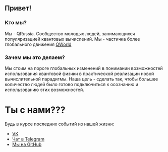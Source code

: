 ## Привет!

### Кто мы?

Мы - QRussia. Сообщество молодых людей, занимающихся популяризацией квантовых вычислений. Мы - частичка более глобального движения [QWorld](https://qworld.net/)

### Зачем мы это делаем?

Мы стоим на пороге глобальных изменений в понимании возможностей использования квантовой физики в практической реализации новой вычислительной парадигмы. Наша цель - сделать так, чтобы большее количество людей было готово подключиться к осознанию и использованию этих возможностей.

# Ты с нами???

Будь в курсе последних событий из нашей жизни:
- [VK](https://vk.com/qworldrussia)
- [Чат в Telegram](https://t.me/+2JEZAtbId-ZjMzRi)
- [Мы на GitHub](https://github.com/QRussia)
<!--- [Twitter](https://twitter.com/qrussia2) -->
<!--- [FB group](https://www.facebook.com/groups/qworldrussia/) -->
<!--- [FB](https://www.facebook.com/qworldrussia/) -->
<!--- [Instagram](https://www.instagram.com/qworldrussia/) -->
